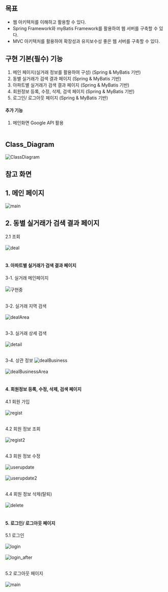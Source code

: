 ## 목표
- 웹 아키텍처를 이해하고 활용할 수 있다.
- Spring Framework와 myBatis Framework를  활용하여 웹 서버를 구축할 수 있다.
- MVC 아키텍처를 활용하여 확장성과 유지보수성 좋은 웹 서버를 구축할 수 있다. 

## 구현 기본(필수) 기능
1)  메인 페이지(실거래 정보를 활용하여 구성) (Spring & MyBatis 기반) </br>
2)  동별 실거래가 검색 결과 페이지 (Spring & MyBatis 기반) </br>
3)  아파트별 실거래가 검색 결과 페이지 (Spring & MyBatis 기반) </br>
4)  회원정보 등록, 수정, 삭제, 검색 페이지 (Spring & MyBatis 기반) </br>
5)  로그인/ 로그아웃 페이지 (Spring & MyBatis 기반)</br>

#### 추가 기능
1) 메인화면 Google API 활용</br></br>

## Class_Diagram
![ClassDiagram](./readmeImg/ClassDiagram.gif)

## 참고 화면

## 1. 메인 페이지
![main](./readmeImg/main.JPG)

## 2. 동별 실거래가 검색 결과 페이지 
2.1 조회<br><br>
![deal](./readmeImg/deal.png)<br><br>

#### 3. 아파트별 실거래가 검색 결과 페이지 

3-1. 실거래 메인페이지<br><br>
![구현중](./readmeImg/.png)<br><br>

3-2. 실거래 지역 검색<br><br>
![dealArea](./readmeImg/dealArea.png)<br><br>

3-3. 실거래 상세 검색<br><br>
![detail](./readmeImg/detail.png)<br><br>

3-4. 상관 정보
![dealBusiness](./readmeImg/dealBusiness.png)<br><br>
![dealBusinessArea](./readmeImg/dealBusinessArea.png)<br><br>

#### 4. 회원정보 등록, 수정, 삭제, 검색 페이지 

4.1 회원 가입<br><br>
![regist](./readmeImg/regist.JPG)<br><br>

4.2 회원 정보 조회<br><br>
![regist2](./readmeImg/regist2.JPG)<br><br>

4.3 회원 정보 수정 <br><br>
![userupdate](./readmeImg/userupdate.JPG)<br><br>
![userupdate2](./readmeImg/userupdate2.JPG)<br><br>

4.4 회원 정보 삭제(탈퇴) <br><br>
![delete](./readmeImg/delete.JPG)<br><br>

#### 5. 로그인/ 로그아웃 페이지 
5.1 로그인<br><br>
![login](./readmeImg/login.JPG)<br><br>
![login_after](./readmeImg/login_after.JPG)<br><br>

5.2 로그아웃 페이지<br><br>
![main](./readmeImg/main.JPG)
